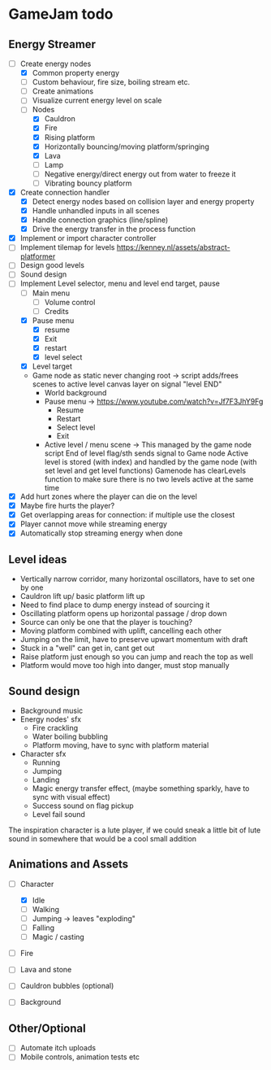 # GameJam todo

## Energy Streamer
    
- [ ] Create energy nodes
    - [x] Common property energy
    - [ ] Custom behaviour, fire size, boiling stream etc.
    - [ ] Create animations
    - [ ] Visualize current energy level on scale
    - [ ] Nodes
        - [x] Cauldron
        - [x] Fire
        - [x] Rising platform
        - [x] Horizontally bouncing/moving platform/springing
        - [x] Lava
        - [ ] Lamp
        - [ ] Negative energy/direct energy out from water to freeze it
        - [ ] Vibrating bouncy platform
- [x] Create connection handler
    - [x] Detect energy nodes based on collision layer and energy property
    - [x] Handle unhandled inputs in all scenes
    - [x] Handle connection graphics (line/spline)
    - [x] Drive the energy transfer in the process function
- [x] Implement or import character controller
- [ ] Implement tilemap for levels https://kenney.nl/assets/abstract-platformer
- [ ] Design good levels
- [ ] Sound design
- [ ] Implement Level selector, menu and level end target, pause
    - [ ] Main menu
        - [ ] Volume control
        - [ ] Credits
    - [x] Pause menu
        - [x] resume
        - [x] Exit
        - [x] restart
        - [x] level select
    - [x] Level target
    - Game node as static never changing root -> script adds/frees scenes to active level canvas layer on signal "level END"
        - World background
        - Pause menu -> https://www.youtube.com/watch?v=Jf7F3JhY9Fg
            - Resume
            - Restart
            - Select level
            - Exit
        - Active level / menu scene -> This managed by the game node script
    End of level flag/sth sends signal to Game node
    Active level is stored (with index) and handled by the game node (with set level and get level functions)
    Gamenode has clearLevels function to make sure there is no two levels active at the same time
- [x] Add hurt zones where the player can die on the level
- [x] Maybe fire hurts the player?
- [x] Get overlapping areas for connection: if multiple use the closest
- [x] Player cannot move while streaming energy
- [x] Automatically stop streaming energy when done

## Level ideas
- Vertically narrow corridor, many horizontal oscillators, have to set one by one
- Cauldron lift up/ basic platform lift up
- Need to find place to dump energy instead of sourcing it
- Oscillating platform opens up horizontal passage / drop down
- Source can only be one that the player is touching?
- Moving platform combined with uplift, cancelling each other
- Jumping on the limit, have to preserve upwart momentum with draft
- Stuck in a "well" can get in, cant get out
- Raise platform just enough so you can jump and reach the top as well
- Platform would move too high into danger, must stop manually

## Sound design
- Background music
- Energy nodes' sfx
    - Fire crackling
    - Water boiling bubbling
    - Platform moving, have to sync with platform material
- Character sfx
    - Running
    - Jumping
    - Landing
    - Magic energy transfer effect, (maybe something sparkly, have to sync with visual effect)
    - Success sound on flag pickup
    - Level fail sound

The inspiration character is a lute player, if we could sneak a little bit of lute sound in somewhere that would be a cool small addition

## Animations and Assets
- [ ] Character
    - [x] Idle
    - [ ] Walking
    - [ ] Jumping -> leaves "exploding"
    - [ ] Falling
    - [ ] Magic / casting
- [ ] Fire
- [ ] Lava and stone
- [ ] Cauldron bubbles (optional)
- [ ] Background



## Other/Optional

- [ ] Automate itch uploads
- [ ] Mobile controls, animation tests etc